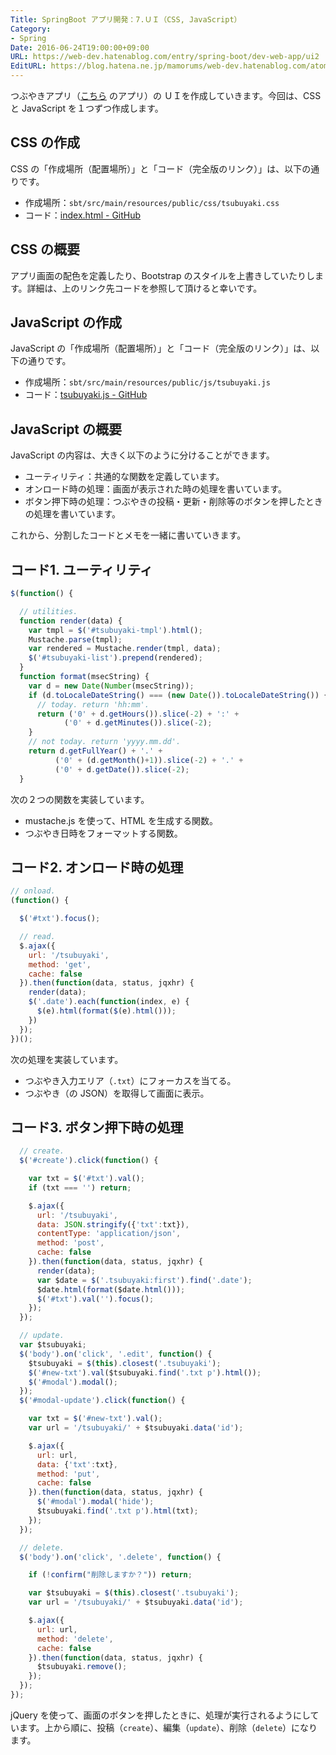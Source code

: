 ```yaml
---
Title: SpringBoot アプリ開発：7.ＵＩ（CSS, JavaScript）
Category:
- Spring
Date: 2016-06-24T19:00:00+09:00
URL: https://web-dev.hatenablog.com/entry/spring-boot/dev-web-app/ui2
EditURL: https://blog.hatena.ne.jp/mamorums/web-dev.hatenablog.com/atom/entry/10328749687179185878
---
```


つぶやきアプリ（[こちら](/entry/spring-boot/dev-web-app/overview) のアプリ）の ＵＩを作成していきます。今回は、CSS と JavaScript を１つずつ作成します。


## CSS の作成
CSS の「作成場所（配置場所）」と「コード（完全版のリンク）」は、以下の通りです。

- 作成場所：`sbt/src/main/resources/public/css/tsubuyaki.css`
- コード：[index.html - GitHub](https://github.com/mamorum/blog-code/tree/master/sbt/src/main/resources/public/css/tsubuyaki.css) 


## CSS の概要
アプリ画面の配色を定義したり、Bootstrap のスタイルを上書きしていたりします。詳細は、上のリンク先コードを参照して頂けると幸いです。


## JavaScript の作成
JavaScript の「作成場所（配置場所）」と「コード（完全版のリンク）」は、以下の通りです。

- 作成場所：`sbt/src/main/resources/public/js/tsubuyaki.js`
- コード：[tsubuyaki.js - GitHub](https://github.com/mamorum/blog-code/tree/master/sbt/src/main/resources/public/js/tsubuyaki.js) 


## JavaScript の概要
JavaScript の内容は、大きく以下のように分けることができます。

- ユーティリティ：共通的な関数を定義しています。
- オンロード時の処理：画面が表示された時の処理を書いています。
- ボタン押下時の処理：つぶやきの投稿・更新・削除等のボタンを押したときの処理を書いています。

これから、分割したコードとメモを一緒に書いていきます。


## コード1. ユーティリティ
```javascript
$(function() {

  // utilities.
  function render(data) {
    var tmpl = $('#tsubuyaki-tmpl').html();
    Mustache.parse(tmpl);
    var rendered = Mustache.render(tmpl, data);
    $('#tsubuyaki-list').prepend(rendered);
  }
  function format(msecString) {
    var d = new Date(Number(msecString));
    if (d.toLocaleDateString() === (new Date()).toLocaleDateString()) {
      // today. return 'hh:mm'.
      return ('0' + d.getHours()).slice(-2) + ':' +
            ('0' + d.getMinutes()).slice(-2);
    }
    // not today. return 'yyyy.mm.dd'.
    return d.getFullYear() + '.' +
          ('0' + (d.getMonth()+1)).slice(-2) + '.' +
          ('0' + d.getDate()).slice(-2);
  }
```

次の２つの関数を実装しています。

- mustache.js を使って、HTML を生成する関数。
- つぶやき日時をフォーマットする関数。


## コード2. オンロード時の処理
```javascript
// onload.
(function() {

  $('#txt').focus();

  // read.
  $.ajax({
    url: '/tsubuyaki',
    method: 'get',
    cache: false
  }).then(function(data, status, jqxhr) {
    render(data);
    $('.date').each(function(index, e) {
      $(e).html(format($(e).html()));
    })
  });
})();
```

次の処理を実装しています。

- つぶやき入力エリア（`.txt`）にフォーカスを当てる。
- つぶやき（の JSON）を取得して画面に表示。


## コード3. ボタン押下時の処理
```javascript
  // create.
  $('#create').click(function() {

    var txt = $('#txt').val();
    if (txt === '') return;

    $.ajax({
      url: '/tsubuyaki',
      data: JSON.stringify({'txt':txt}),
      contentType: 'application/json',
      method: 'post',
      cache: false
    }).then(function(data, status, jqxhr) {
      render(data);
      var $date = $('.tsubuyaki:first').find('.date');
      $date.html(format($date.html()));
      $('#txt').val('').focus();
    });
  });

  // update.
  var $tsubuyaki;
  $('body').on('click', '.edit', function() {
    $tsubuyaki = $(this).closest('.tsubuyaki');
    $('#new-txt').val($tsubuyaki.find('.txt p').html());
    $('#modal').modal();
  });
  $('#modal-update').click(function() {

    var txt = $('#new-txt').val();
    var url = '/tsubuyaki/' + $tsubuyaki.data('id');

    $.ajax({
      url: url,
      data: {'txt':txt},
      method: 'put',
      cache: false
    }).then(function(data, status, jqxhr) {
      $('#modal').modal('hide');
      $tsubuyaki.find('.txt p').html(txt);
    });
  });

  // delete.
  $('body').on('click', '.delete', function() {

    if (!confirm("削除しますか？")) return;

    var $tsubuyaki = $(this).closest('.tsubuyaki');
    var url = '/tsubuyaki/' + $tsubuyaki.data('id');

    $.ajax({
      url: url,
      method: 'delete',
      cache: false
    }).then(function(data, status, jqxhr) {
      $tsubuyaki.remove();
    });
  });
});
```

jQuery を使って、画面のボタンを押したときに、処理が実行されるようにしています。上から順に、投稿（`create`）、編集（`update`）、削除（`delete`）になります。

